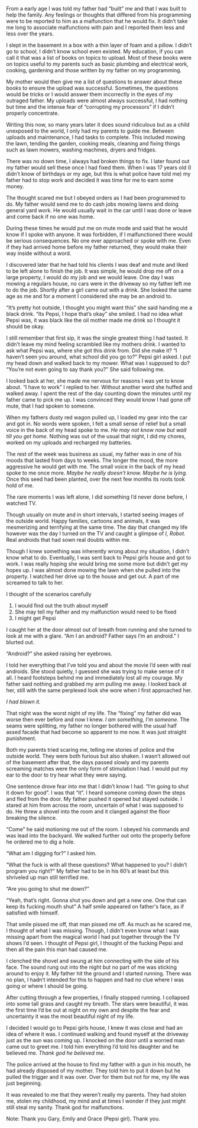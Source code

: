 From a early age I was told my father had “built” me and that I was built to help the family. Any feelings or thoughts that differed from his programming were to be reported to him as a malfunction that he would fix. It didn’t take me long to associate malfunctions with pain and I reported them less and less over the years.

I slept in the basement in a box with a thin layer of foam and a pillow. I didn’t go to school, I didn’t know school even existed. My education, if you can call it that was a list of books on topics to upload. Most of these books were on topics useful to my parents such as basic plumbing and electrical work, cooking, gardening and those written by my father on my programming.

My mother would then give me a list of questions to answer about these books to ensure the upload was successful. Sometimes, the questions would be tricks or I would answer them incorrectly in the eyes of my outraged father. My uploads were almost always successful, I had nothing but time and the intense fear of “corrupting my processors” if I didn’t properly concentrate.

Writing this now, so many years later it does sound ridiculous but as a child unexposed to the world, I only had my parents to guide me. Between uploads and maintenance, I had tasks to complete. This included mowing the lawn, tending the garden, cooking meals, cleaning and fixing things such as lawn mowers, washing machines, dryers and fridges.

There was no down time, I always had broken things to fix. I later found out my father would sell these once I had fixed them. When I was 17 years old (I didn’t know of birthdays or my age, but this is what police have told me) my father had to stop work and decided it was time for me to earn some money.

The thought scared me but I obeyed orders as I had been programmed to do. My father would send me to do cash jobs mowing lawns and doing general yard work. He would usually wait in the car until I was done or leave and come back if no one was home.

During these times he would put me on mute mode and said that he would know if I spoke with anyone. It was forbidden, if I malfunctioned there would be serious consequences. No one ever approached or spoke with me. Even if they had arrived home before my father returned, they would make their way inside without a word.

I discovered later that he had told his clients I was deaf and mute and liked to be left alone to finish the job. It was simple, he would drop me off on a large property, I would do my job and we would leave. One day I was mowing a regulars house, no cars were in the driveway so my father left me to do the job. Shortly after a girl came out with a drink. She looked the same age as me and for a moment I considered she may be an android to.

“It’s pretty hot outside, I thought you might want this” she said handing me a black drink. “Its Pepsi, I hope that’s okay” she smiled. I had no idea what Pepsi was, it was black like the oil mother made me drink so I thought it should be okay.

I still remember that first sip, it was the single greatest thing I had tasted. It didn’t leave my mind feeling scrambled like my mothers drink.  I wanted to ask what Pepsi was, where she got this drink from. Did she make it? “I haven’t seen you around, what school did you go to?” Pepsi girl asked. I put my head down and walked back to my mower. What was I supposed to do? “You’re not even going to say thank you?” She said following me.

I looked back at her, she made me nervous for reasons I was yet to know about. “I have to work” I replied to her. Without another word she huffed and walked away. I spent the rest of the day counting down the minutes until my father came to pick me up. I was convinced they would know I had gone off mute, that I had spoken to someone.

When my fathers dusty red wagon pulled up, I loaded my gear into the car and got in. No words were spoken, I felt a small sense of relief but a small voice in the back of my head spoke to me. *He may not know now but wait till you get home.* Nothing was out of the usual that night, I did my chores, worked on my uploads and recharged my batteries.

The rest of the week was business as usual, my father was in one of his moods that lasted from days to weeks. The longer the mood, the more aggressive he would get with me. The small voice in the back of my head spoke to me once more. *Maybe he really doesn’t know. Maybe he is lying.* Once this seed had been planted, over the next few months its roots took hold of me.

The rare moments I was left alone, I did something I’d never done before, I watched TV.

Though usually on mute and in short intervals, I started seeing images of the outside world.  Happy families, cartoons and animals, it was mesmerizing and terrifying at the same time. The day that changed my life however was the day I turned on the TV and caught a glimpse of *I, Robot.* Real androids that had sown real doubts within me.

Though I knew something was inherently wrong about my situation, I didn’t know what to do. Eventually, I was sent back to Pepsi girls house and got to work. I was really hoping she would bring me some more but didn’t get my hopes up. I was almost done mowing the lawn when she pulled into the property. I watched her drive up to the house and get out. A part of me screamed to talk to her.

I thought of the scenarios carefully

1. I would find out the truth about myself
2. She may tell my father and my malfunction would need to be fixed
3. I might get Pepsi

I caught her at the door almost out of breath from running and she turned to look at me with a glare. “Am I an android? Father says I’m an android.”  I blurted out.

“Android?” she asked raising her eyebrows.

I told her everything that I’ve told you and about the movie I’d seen with real androids. She stood quietly, I guessed she was trying to make sense of it all. I heard footsteps behind me and immediately lost all my courage. My father said nothing and grabbed my arm pulling me away. I looked back at her, still with the same perplexed look she wore when I first approached her.

*I had blown it.*

That night was the worst night of my life. The “fixing” my father did was worse then ever before and now I knew. *I am something, I’m someone.* The seams were splitting, my father no longer bothered with the usual half assed facade that had become so apparent to me now. It was just straight punishment.

Both my parents tried scaring me, telling me stories of police and the outside world. They were both furious but also shaken. I wasn’t allowed out of the basement after that, the days passed slowly and my parents screaming matches were the only form of stimulation I had. I would put my ear to the door to try hear what they were saying.

One sentence drove fear into me that I didn’t know I had. “I’m going to shut it down for good”. I was that “it”. I heard someone coming down the steps and fled from the door. My father pushed it opened but stayed outside. I stared at him from across the room, uncertain of what I was supposed to do. He threw a shovel into the room and it clanged against the floor breaking the silence.

“Come” he said motioning me out of the room. I obeyed his commands and was lead into the backyard. We walked further out onto the property before he ordered me to dig a hole.

“What am I digging for?” I asked him.

“What the fuck is with all these questions? What happened to you? I didn’t program you right?” My father had to be in his 60’s at least but this shriveled up man still terrified me.

“Are you going to shut me down?”

“Yeah, that’s right. Gonna shut you down and get a new one. One that can keep its fucking mouth shut” A half smile appeared on father's face, as if satisfied with himself.

That smile pissed me off, that man pissed me off. As much as he scared me, I thought of what I was missing. Though, I didn't even know what I was missing apart from the magical world I had put together through the TV shows I’d seen. I thought of Pepsi girl, I thought of the fucking Pepsi and then all the pain this man had caused me.

I clenched the shovel and swung at him connecting with the side of his face. The sound rung out into the night but no part of me was sticking around to enjoy it. My father hit the ground and I started running. There was no plan, I hadn’t intended for this to happen and had no clue where I was going or where I should be going.

After cutting through a few properties, I finally stopped running. I collapsed into some tall grass and caught my breath. The stars were beautiful, it was the first time I’d be out at night on my own and despite the fear and uncertainty it was the most beautiful night of my life.

I decided I would go to Pepsi girls house, I knew it was close and had an idea of where it was. I continued walking and found myself at the driveway just as the sun was coming up. I knocked on the door until a worried man came out to greet me. I told him everything I’d told his daughter and he believed me. *Thank god he believed me.*

The police arrived at the house to find my father with a gun in his mouth, he had already disposed of my mother. They told him to put it down but he pulled the trigger and it was over. Over for them but not for me, my life was just beginning.

It was revealed to me that they weren’t really my parents. They had stolen me, stolen my childhood, my mind and at times I wonder if they just might still steal my sanity. Thank god for malfunctions.

Note: Thank you Gary, Emily and Grace (Pepsi girl). Thank you.